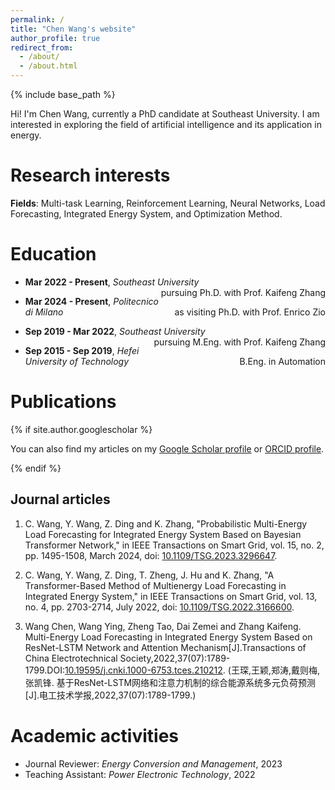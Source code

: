 ```yaml
---
permalink: /
title: "Chen Wang's website"
author_profile: true
redirect_from: 
  - /about/
  - /about.html
---
```


{% include base_path %}

Hi! I'm Chen Wang, currently a PhD candidate at Southeast University. I am interested in exploring the field of artificial intelligence and its application in energy. 

Research interests
======

**Fields**: Multi-task Learning, Reinforcement Learning, Neural Networks, Load Forecasting, Integrated Energy System, and Optimization Method.

Education
======

* <p style="text-align:left;"><b>Mar 2022 - Present</b>, <i>Southeast University</i><span style="float:right;">pursuing Ph.D. with Prof. Kaifeng Zhang</span></p>

* <p style="text-align:left;"><b>Mar 2024 - Present</b>, <i>Politecnico di Milano</i><span style="float:right;">as visiting Ph.D. with Prof. Enrico Zio</span></p>

* <p style="text-align:left;"><b>Sep 2019 - Mar 2022</b>, <i>Southeast University</i><span style="float:right;">pursuing M.Eng. with Prof. Kaifeng Zhang</span></p>
  
* <p style="text-align:left;"><b>Sep 2015 - Sep 2019</b>, <i>Hefei University of Technology</i><span style="float:right;">B.Eng. in Automation</span></p>

Publications
======

{% if site.author.googlescholar %}

  <div class="wordwrap">You can also find my articles on my <a href="{{site.author.googlescholar}}">Google Scholar profile</a> or <a href="{{site.author.orcid}}">ORCID profile</a>.</div>

{% endif %}

## Journal articles

1. C. Wang, Y. Wang, Z. Ding and K. Zhang, "Probabilistic Multi-Energy Load Forecasting for Integrated Energy System Based on Bayesian Transformer Network," in IEEE Transactions on Smart Grid, vol. 15, no. 2, pp. 1495-1508, March 2024, doi: [10.1109/TSG.2023.3296647](https://doi.org/10.1109/TSG.2023.3296647).

2. C. Wang, Y. Wang, Z. Ding, T. Zheng, J. Hu and K. Zhang, "A Transformer-Based Method of Multienergy Load Forecasting in Integrated Energy System," in IEEE Transactions on Smart Grid, vol. 13, no. 4, pp. 2703-2714, July 2022, doi: [10.1109/TSG.2022.3166600](https://doi.org/10.1109/TSG.2022.3166600).

3. Wang Chen, Wang Ying, Zheng Tao, Dai Zemei and Zhang Kaifeng. Multi-Energy Load Forecasting in Integrated Energy System Based on  ResNet-LSTM Network and Attention Mechanism[J].Transactions of China Electrotechnical Society,2022,37(07):1789-1799.DOI:[10.19595/j.cnki.1000-6753.tces.210212](https://doi.org/10.19595/j.cnki.1000-6753.tces.210212). (王琛,王颖,郑涛,戴则梅,张凯锋. 基于ResNet-LSTM网络和注意力机制的综合能源系统多元负荷预测[J].电工技术学报,2022,37(07):1789-1799.)

Academic activities
======

* Journal Reviewer: *Energy Conversion and Management*, 2023
* Teaching Assistant: *Power Electronic Technology*, 2022
